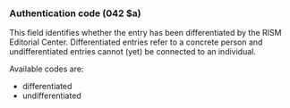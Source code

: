 ### Authentication code (042 $a)

This field identifies whether the entry has been differentiated by the RISM Editorial Center. Differentiated entries
refer to a concrete person and undifferentiated entries cannot (yet) be connected to an individual.

Available codes are:

- differentiated
- undifferentiated
